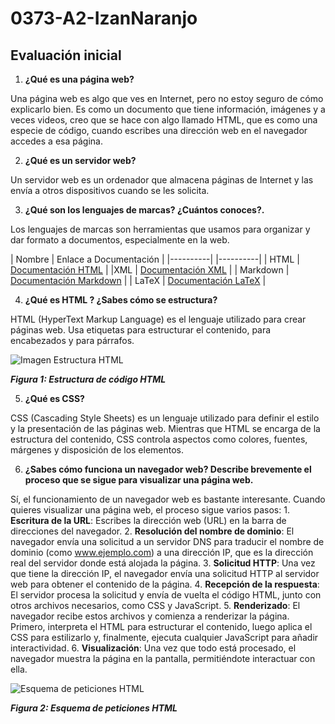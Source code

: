 # 0373-A2-IzanNaranjo
## Evaluación inicial

1. __¿Qué es una página web?__

Una página web es algo que ves en Internet, pero no estoy seguro de cómo explicarlo bien. Es como un documento que tiene información, imágenes y a veces videos, creo que se hace con algo llamado HTML, que es como una especie de código, cuando escribes una dirección web en el navegador accedes a esa página.

2. __¿Qué es un servidor web?__

Un servidor web es un ordenador que almacena páginas de Internet y las envía a otros dispositivos cuando se les solicita. 

3. __¿Qué son los lenguajes de marcas? ¿Cuántos conoces?.__

Los lenguajes de marcas son herramientas que usamos para organizar y dar formato a documentos, especialmente en la web.

| Nombre | Enlace a Documentación |
|----------| |----------|
| HTML | [Documentación HTML](https://developer.mozilla.org/es/docs/Web/HTML) |
|XML | [Documentación XML](https://www.w3.org/TR/xml/) |
| Markdown | [Documentación Markdown](https://www.markdownguide.org/) |
| LaTeX | [Documentación LaTeX](https://ondiz.github.io/cursoLatex/Contenido/01.Introduccion.html) |

4. __¿Qué es HTML ? ¿Sabes cómo se estructura?__

HTML (HyperText Markup Language) es el lenguaje utilizado para crear páginas web. Usa etiquetas para estructurar el contenido, para encabezados y para párrafos.

![Imagen Estructura HTML](file:///C:/Repositorio%20ASIX1/0373-A2-IzanNaranjo/estructurahtmlejemplo.webp "Titulo opcional")

**_Figura 1: Estructura de código HTML_**

5. __¿Qué es CSS?__

CSS (Cascading Style Sheets) es un lenguaje utilizado para definir el estilo y la presentación de las páginas web. Mientras que HTML se encarga de la estructura del contenido, CSS controla aspectos como colores, fuentes, márgenes y disposición de los elementos.

6. __¿Sabes cómo funciona un navegador web? Describe brevemente el proceso que se sigue para visualizar una página web.__

Sí, el funcionamiento de un navegador web es bastante interesante. Cuando quieres visualizar una página web, el proceso sigue varios pasos:
    1. __Escritura de la URL__: Escribes la dirección web (URL) en la barra de direcciones del navegador.
    2. **Resolución del nombre de dominio**: El navegador envía una solicitud a un servidor DNS para traducir el nombre de dominio (como www.ejemplo.com) a una dirección IP, que es la dirección real del servidor donde está alojada la página.
    3. **Solicitud HTTP**: Una vez que tiene la dirección IP, el navegador envía una solicitud HTTP al servidor web para obtener el contenido de la página.
    4. **Recepción de la respuesta**: El servidor procesa la solicitud y envía de vuelta el código HTML, junto con otros archivos necesarios, como CSS y JavaScript.
    5. **Renderizado**: El navegador recibe estos archivos y comienza a renderizar la página. Primero, interpreta el HTML para estructurar el contenido, luego aplica el CSS para estilizarlo y, finalmente, ejecuta cualquier JavaScript para añadir interactividad.
    6. **Visualización**: Una vez que todo está procesado, el navegador muestra la página en la pantalla, permitiéndote interactuar con ella.

![Esquema de peticiones HTML](file:///C:/Repositorio%20ASIX1/0373-A2-IzanNaranjo/Funcionamiento-Servidor-Web.png "Titulo opcional")

**_Figura 2: Esquema de peticiones HTML_**